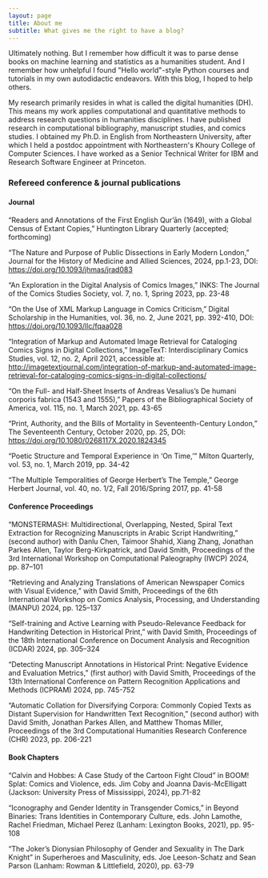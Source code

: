 ```yaml
---
layout: page
title: About me
subtitle: What gives me the right to have a blog?
---
```


Ultimately nothing. But I remember how difficult it was to parse dense books on machine learning and statistics as a humanities student. And I remember how unhelpful I found "Hello world"-style Python courses and tutorials in my own autodidactic endeavors. With this blog, I hoped to help others.

My research primarily resides in what is called the digital humanities (DH). This means my work applies computational and quantitative methods to address research questions in humanities disciplines. I have published research in computational bibliography, manuscript studies, and comics studies. I obtained my Ph.D. in English from Northeastern University, after which I held a postdoc appointment with Northeastern's Khoury College of Computer Sciences. I have worked as a Senior Technical Writer for IBM and Research Software Engineer at Princeton.

### Refereed conference & journal publications
#### Journal
“Readers and Annotations of the First English Qur’ān (1649), with a Global Census of Extant Copies,” Huntington Library Quarterly (accepted; forthcoming)

“The Nature and Purpose of Public Dissections in Early Modern London,” Journal for the History of Medicine and Allied Sciences, 2024, pp.1-23, DOI: https://doi.org/10.1093/jhmas/jrad083

“An Exploration in the Digital Analysis of Comics Images,” INKS: The Journal of the Comics Studies Society, vol. 7, no. 1, Spring 2023, pp. 23-48

“On the Use of XML Markup Language in Comics Criticism,” Digital Scholarship in the Humanities, vol. 36, no. 2, June 2021, pp. 392-410, DOI: https://doi.org/10.1093/llc/fqaa028

“Integration of Markup and Automated Image Retrieval for Cataloging Comics Signs in Digital Collections,” ImageTexT: Interdisciplinary Comics Studies, vol. 12, no. 2, April 2021, accessible at: http://imagetextjournal.com/integration-of-markup-and-automated-image-retrieval-for-cataloging-comics-signs-in-digital-collections/

“On the Full- and Half-Sheet Inserts of Andreas Vesalius’s De humani corporis fabrica (1543 and 1555),” Papers of the Bibliographical Society of America, vol. 115, no. 1, March 2021, pp. 43-65

“Print, Authority, and the Bills of Mortality in Seventeenth-Century London,” The Seventeenth Century, October 2020, pp. 25, DOI: https://doi.org/10.1080/0268117X.2020.1824345

“Poetic Structure and Temporal Experience in ‘On Time,’” Milton Quarterly, vol. 53, no. 1, March 2019, pp. 34-42

“The Multiple Temporalities of George Herbert’s The Temple,” George Herbert Journal, vol. 40, no. 1/2, Fall 2016/Spring 2017, pp. 41-58

#### Conference Proceedings
“MONSTERMASH: Multidirectional, Overlapping, Nested, Spiral Text Extraction for Recognizing Manuscripts in Arabic Script Handwriting,” (second author) with Danlu Chen, Taimoor Shahid, Xiang Zhang, Jonathan Parkes Allen, Taylor Berg-Kirkpatrick, and David Smith, Proceedings of the 3rd International Workshop on Computational Paleography (IWCP) 2024, pp. 87–101

“Retrieving and Analyzing Translations of American Newspaper Comics with Visual Evidence,” with David Smith, Proceedings of the 6th International Workshop on Comics Analysis, Processing, and Understanding (MANPU) 2024, pp. 125–137

“Self-training and Active Learning with Pseudo-Relevance Feedback for Handwriting Detection in Historical Print,” with David Smith, Proceedings of the 18th International Conference on Document Analysis and Recognition (ICDAR) 2024, pp. 305–324

“Detecting Manuscript Annotations in Historical Print: Negative Evidence and Evaluation Metrics,” (first author) with David Smith, Proceedings of the 13th International Conference on Pattern Recognition Applications and Methods (ICPRAM) 2024, pp. 745-752

“Automatic Collation for Diversifying Corpora: Commonly Copied Texts as Distant Supervision for Handwritten Text Recognition,” (second author) with David Smith, Jonathan Parkes Allen, and Matthew Thomas Miller, Proceedings of the 3rd Computational Humanities Research Conference (CHR) 2023, pp. 206-221

#### Book Chapters
“Calvin and Hobbes: A Case Study of the Cartoon Fight Cloud” in BOOM! Splat: Comics and Violence, eds. Jim Coby and Joanna Davis-McElligatt (Jackson: University Press of Mississippi, 2024), pp.71-82

“Iconography and Gender Identity in Transgender Comics,” in Beyond Binaries: Trans Identities in Contemporary Culture, eds. John Lamothe, Rachel Friedman, Michael Perez (Lanham: Lexington Books, 2021), pp. 95-108

“The Joker’s Dionysian Philosophy of Gender and Sexuality in The Dark Knight” in Superheroes and Masculinity, eds. Joe Leeson-Schatz and Sean Parson (Lanham: Rowman & Littlefield, 2020), pp. 63-79

